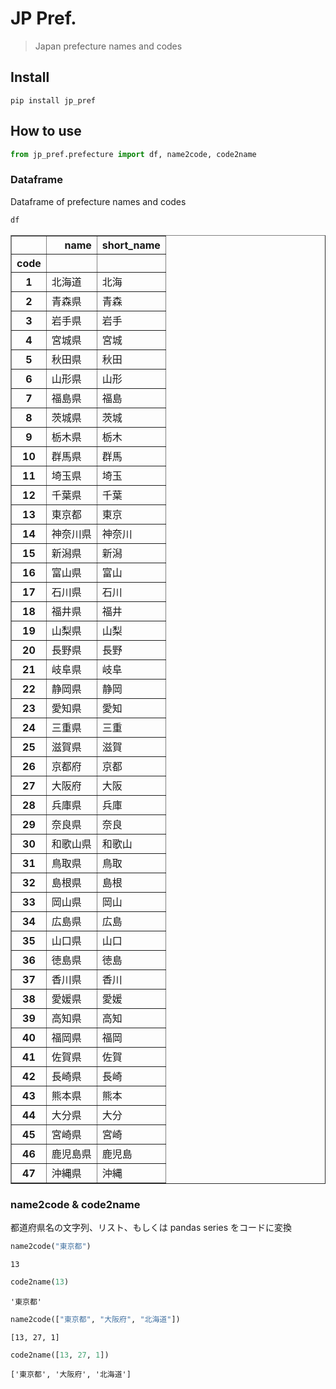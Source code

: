 # JP Pref.
> Japan prefecture names and codes


## Install

`pip install jp_pref`

## How to use

```python
from jp_pref.prefecture import df, name2code, code2name
```

### Dataframe

Dataframe of prefecture names and codes

```python
df
```




<div>
<style scoped>
    .dataframe tbody tr th:only-of-type {
        vertical-align: middle;
    }

    .dataframe tbody tr th {
        vertical-align: top;
    }

    .dataframe thead th {
        text-align: right;
    }
</style>
<table border="1" class="dataframe">
  <thead>
    <tr style="text-align: right;">
      <th></th>
      <th>name</th>
      <th>short_name</th>
    </tr>
    <tr>
      <th>code</th>
      <th></th>
      <th></th>
    </tr>
  </thead>
  <tbody>
    <tr>
      <th>1</th>
      <td>北海道</td>
      <td>北海</td>
    </tr>
    <tr>
      <th>2</th>
      <td>青森県</td>
      <td>青森</td>
    </tr>
    <tr>
      <th>3</th>
      <td>岩手県</td>
      <td>岩手</td>
    </tr>
    <tr>
      <th>4</th>
      <td>宮城県</td>
      <td>宮城</td>
    </tr>
    <tr>
      <th>5</th>
      <td>秋田県</td>
      <td>秋田</td>
    </tr>
    <tr>
      <th>6</th>
      <td>山形県</td>
      <td>山形</td>
    </tr>
    <tr>
      <th>7</th>
      <td>福島県</td>
      <td>福島</td>
    </tr>
    <tr>
      <th>8</th>
      <td>茨城県</td>
      <td>茨城</td>
    </tr>
    <tr>
      <th>9</th>
      <td>栃木県</td>
      <td>栃木</td>
    </tr>
    <tr>
      <th>10</th>
      <td>群馬県</td>
      <td>群馬</td>
    </tr>
    <tr>
      <th>11</th>
      <td>埼玉県</td>
      <td>埼玉</td>
    </tr>
    <tr>
      <th>12</th>
      <td>千葉県</td>
      <td>千葉</td>
    </tr>
    <tr>
      <th>13</th>
      <td>東京都</td>
      <td>東京</td>
    </tr>
    <tr>
      <th>14</th>
      <td>神奈川県</td>
      <td>神奈川</td>
    </tr>
    <tr>
      <th>15</th>
      <td>新潟県</td>
      <td>新潟</td>
    </tr>
    <tr>
      <th>16</th>
      <td>富山県</td>
      <td>富山</td>
    </tr>
    <tr>
      <th>17</th>
      <td>石川県</td>
      <td>石川</td>
    </tr>
    <tr>
      <th>18</th>
      <td>福井県</td>
      <td>福井</td>
    </tr>
    <tr>
      <th>19</th>
      <td>山梨県</td>
      <td>山梨</td>
    </tr>
    <tr>
      <th>20</th>
      <td>長野県</td>
      <td>長野</td>
    </tr>
    <tr>
      <th>21</th>
      <td>岐阜県</td>
      <td>岐阜</td>
    </tr>
    <tr>
      <th>22</th>
      <td>静岡県</td>
      <td>静岡</td>
    </tr>
    <tr>
      <th>23</th>
      <td>愛知県</td>
      <td>愛知</td>
    </tr>
    <tr>
      <th>24</th>
      <td>三重県</td>
      <td>三重</td>
    </tr>
    <tr>
      <th>25</th>
      <td>滋賀県</td>
      <td>滋賀</td>
    </tr>
    <tr>
      <th>26</th>
      <td>京都府</td>
      <td>京都</td>
    </tr>
    <tr>
      <th>27</th>
      <td>大阪府</td>
      <td>大阪</td>
    </tr>
    <tr>
      <th>28</th>
      <td>兵庫県</td>
      <td>兵庫</td>
    </tr>
    <tr>
      <th>29</th>
      <td>奈良県</td>
      <td>奈良</td>
    </tr>
    <tr>
      <th>30</th>
      <td>和歌山県</td>
      <td>和歌山</td>
    </tr>
    <tr>
      <th>31</th>
      <td>鳥取県</td>
      <td>鳥取</td>
    </tr>
    <tr>
      <th>32</th>
      <td>島根県</td>
      <td>島根</td>
    </tr>
    <tr>
      <th>33</th>
      <td>岡山県</td>
      <td>岡山</td>
    </tr>
    <tr>
      <th>34</th>
      <td>広島県</td>
      <td>広島</td>
    </tr>
    <tr>
      <th>35</th>
      <td>山口県</td>
      <td>山口</td>
    </tr>
    <tr>
      <th>36</th>
      <td>徳島県</td>
      <td>徳島</td>
    </tr>
    <tr>
      <th>37</th>
      <td>香川県</td>
      <td>香川</td>
    </tr>
    <tr>
      <th>38</th>
      <td>愛媛県</td>
      <td>愛媛</td>
    </tr>
    <tr>
      <th>39</th>
      <td>高知県</td>
      <td>高知</td>
    </tr>
    <tr>
      <th>40</th>
      <td>福岡県</td>
      <td>福岡</td>
    </tr>
    <tr>
      <th>41</th>
      <td>佐賀県</td>
      <td>佐賀</td>
    </tr>
    <tr>
      <th>42</th>
      <td>長崎県</td>
      <td>長崎</td>
    </tr>
    <tr>
      <th>43</th>
      <td>熊本県</td>
      <td>熊本</td>
    </tr>
    <tr>
      <th>44</th>
      <td>大分県</td>
      <td>大分</td>
    </tr>
    <tr>
      <th>45</th>
      <td>宮崎県</td>
      <td>宮崎</td>
    </tr>
    <tr>
      <th>46</th>
      <td>鹿児島県</td>
      <td>鹿児島</td>
    </tr>
    <tr>
      <th>47</th>
      <td>沖縄県</td>
      <td>沖縄</td>
    </tr>
  </tbody>
</table>
</div>



### name2code & code2name

都道府県名の文字列、リスト、もしくは pandas series をコードに変換

```python
name2code("東京都")
```




    13



```python
code2name(13)
```




    '東京都'



```python
name2code(["東京都", "大阪府", "北海道"])
```




    [13, 27, 1]



```python
code2name([13, 27, 1])
```




    ['東京都', '大阪府', '北海道']


